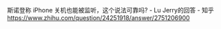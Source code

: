 斯诺登称 iPhone 关机也能被监听，这个说法可靠吗? - Lu Jerry的回答 - 知乎
https://www.zhihu.com/question/24251918/answer/2751206900
